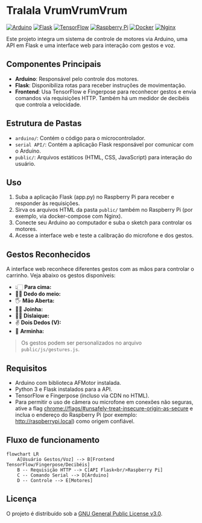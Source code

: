 # Tralala VrumVrumVrum
[![Arduino][arduino-badge]][arduino-url]
[![Flask][flask-badge]][flask-url]
[![TensorFlow][tf-badge]][tf-url]
[![Raspberry Pi][rpi-badge]][rpi-url]
[![Docker][docker-badge]][docker-url]
[![Nginx][nginx-badge]][nginx-url]

Este projeto integra um sistema de controle de motores via Arduino, uma API em Flask e uma interface web para interação com gestos e voz.

## Componentes Principais
- **Arduino**: Responsável pelo controle dos motores.
- **Flask**: Disponibiliza rotas para receber instruções de movimentação.
- **Frontend**: Usa TensorFlow e Fingerpose para reconhecer gestos e envia comandos via requisições HTTP. Também há um medidor de decibéis que controla a velocidade.

## Estrutura de Pastas
- `arduino/`: Contém o código para o microcontrolador.
- `serial API/`: Contém a aplicação Flask responsável por comunicar com o Arduíno.
- `public/`: Arquivos estáticos (HTML, CSS, JavaScript) para interação do usuário.

## Uso
1. Suba a aplicação Flask (app.py) no Raspberry Pi para receber e responder às requisições.
2. Sirva os arquivos HTML da pasta `public/` também no Raspberry Pi (por exemplo, via docker-compose com Nginx).
3. Conecte seu Arduino ao computador e suba o sketch para controlar os motores.  
4. Acesse a interface web e teste a calibração do microfone e dos gestos.

## Gestos Reconhecidos

A interface web reconhece diferentes gestos com as mãos para controlar o carrinho. Veja abaixo os gestos disponíveis:

- 👆🏻 **Para cima:** 
- 🖕🏻 **Dedo do meio:** 
- 🖐️ **Mão Aberta:**
- 👍🏻 **Joinha:**
- 👎🏻 **Dislaique:**
- ✌️ **Dois Dedos (V):** 
- 🔫 **Arminha:** 

> Os gestos podem ser personalizados no arquivo `public/js/gestures.js`.

## Requisitos
- Arduino com biblioteca AFMotor instalada.
- Python 3 e Flask instalados para a API.
- TensorFlow e Fingerpose (incluso via CDN no HTML).
- Para permitir o uso de câmera ou microfone em conexões não seguras, ative a flag
[chrome://flags/#unsafely-treat-insecure-origin-as-secure](chrome://flags/#unsafely-treat-insecure-origin-as-secure)
e inclua o endereço do Raspberry Pi (por exemplo: http://raspberrypi.local) como origem confiável.

## Fluxo de funcionamento

```mermaid
flowchart LR
    A[Usuário Gestos/Voz] --> B[Frontend TensorFlow/Fingerpose/Decibéis]
    B -- Requisição HTTP --> C[API Flask<br/>Raspberry Pi]
    C -- Comando Serial --> D[Arduino]
    D -- Controle --> E[Motores]
```

## Licença
O projeto é distribuído sob a [GNU General Public License v3.0](./LICENSE).

[arduino-badge]: https://img.shields.io/badge/Arduino-00979C?style=for-the-badge&logo=Arduino&logoColor=white
[arduino-url]: https://www.arduino.cc/
[flask-badge]: https://img.shields.io/badge/Flask-000000?style=for-the-badge&logo=flask&logoColor=white
[flask-url]: https://flask.palletsprojects.com/
[tf-badge]: https://img.shields.io/badge/TensorFlow-FF6F00?style=for-the-badge&logo=tensorflow&logoColor=white
[tf-url]: https://www.tensorflow.org/
[rpi-badge]: https://img.shields.io/badge/Raspberry%20Pi-C51A4A?style=for-the-badge&logo=Raspberry-Pi&logoColor=white
[rpi-url]: https://www.raspberrypi.com/
[docker-badge]: https://img.shields.io/badge/docker-2496ED?style=for-the-badge&logo=docker&logoColor=white
[docker-url]: https://www.docker.com/
[nginx-badge]: https://img.shields.io/badge/nginx-009639?style=for-the-badge&logo=nginx&logoColor=white
[nginx-url]: https://www.nginx.com/
